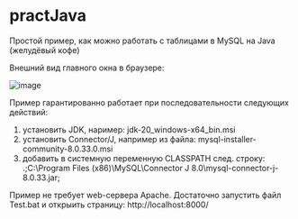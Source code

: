 # practJava
Простой пример, как можно работать с таблицами в MySQL на Java (желудёвый кофе)

Внешний вид главного окна в браузере:

![image](https://github.com/alex1543/practJava/assets/10297748/d94365fd-1a50-49fb-b508-390ad2071d9d)

Пример гарантированно работает при последовательности следующих действий:
1) установить JDK, наример: jdk-20_windows-x64_bin.msi
2) установить Connector/J, например из файла: mysql-installer-community-8.0.33.0.msi
3) добавить в системную переменную CLASSPATH след. строку: .;C:\Program Files (x86)\MySQL\Connector J 8.0\mysql-connector-j-8.0.33.jar;

Пример не требует web-сервера Apache. Достаточно запустить файл Test.bat и открыить страницу: http://localhost:8000/
